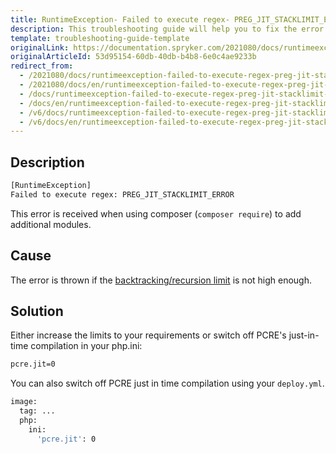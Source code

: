 ```yaml
---
title: RuntimeException- Failed to execute regex- PREG_JIT_STACKLIMIT_ERROR
description: This troubleshooting guide will help you to fix the error `RuntimeException- Failed to execute regex- PREG_JIT_STACKLIMIT_ERROR`.
template: troubleshooting-guide-template
originalLink: https://documentation.spryker.com/2021080/docs/runtimeexception-failed-to-execute-regex-preg-jit-stacklimit-error
originalArticleId: 53d95154-60db-40db-b4b8-6e0c4ae9233b
redirect_from:
  - /2021080/docs/runtimeexception-failed-to-execute-regex-preg-jit-stacklimit-error
  - /2021080/docs/en/runtimeexception-failed-to-execute-regex-preg-jit-stacklimit-error
  - /docs/runtimeexception-failed-to-execute-regex-preg-jit-stacklimit-error
  - /docs/en/runtimeexception-failed-to-execute-regex-preg-jit-stacklimit-error
  - /v6/docs/runtimeexception-failed-to-execute-regex-preg-jit-stacklimit-error
  - /v6/docs/en/runtimeexception-failed-to-execute-regex-preg-jit-stacklimit-error
---
```


## Description
```bash
[RuntimeException]                                  
Failed to execute regex: PREG_JIT_STACKLIMIT_ERROR
```

This error is received when using composer (`composer require`) to add additional modules.

## Cause
The error is thrown if the [backtracking/recursion limit](https://www.php.net/manual/en/pcre.configuration.php) is not high enough.

## Solution
Either increase the limits to your requirements or switch off PCRE's just-in-time compilation in your php.ini:
```bash
pcre.jit=0
```
You can also switch off PCRE just in time compilation using your `deploy.yml`.
```bash
image:
  tag: ...
  php:
    ini:
      'pcre.jit': 0
```
